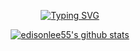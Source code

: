 <p align="center">
  <a href="https://git.io/typing-svg"><img src="https://readme-typing-svg.demolab.com?font=Fira+Code&pause=500&color=8B69F7&width=435&lines=My+journey+is+like+the+astronaut;that+explore+the+space." alt="Typing SVG" /></a>
</p>
<p align="center">
  <a href="https://github.com/arfrhmd"><img src="https://github-readme-stats.vercel.app/api?username=arfrhmd&hide_border=true&show_icons=true&theme=tokyonight" alt="edisonlee55's github stats"></a>
</p>
